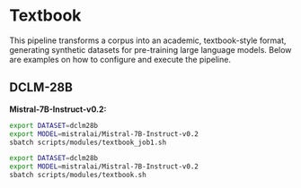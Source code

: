 # Textbook

This pipeline transforms a corpus into an academic, textbook-style format, generating synthetic datasets for pre-training large language models. Below are examples on how to configure and execute the pipeline.

## DCLM-28B

**Mistral-7B-Instruct-v0.2:**

```bash
export DATASET=dclm28b
export MODEL=mistralai/Mistral-7B-Instruct-v0.2
sbatch scripts/modules/textbook_job1.sh
```

```bash
export DATASET=dclm28b
export MODEL=mistralai/Mistral-7B-Instruct-v0.2
sbatch scripts/modules/textbook.sh
```
